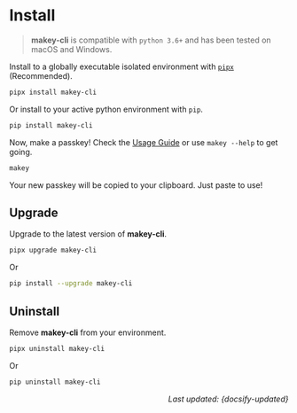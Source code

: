 # Install

> **makey-cli** is compatible with `python 3.6+` and has been tested on macOS and Windows.

Install to a globally executable isolated environment with [`pipx`](https://pipxproject.github.io/pipx/) (Recommended).

```zsh
pipx install makey-cli
```

Or install to your active python environment with `pip`.

```zsh
pip install makey-cli
```

Now, make a passkey! Check the [Usage Guide](usage.md "Usage Guide") or use
`makey --help` to get going.

```zsh
makey
```

Your new passkey will be copied to your clipboard. Just paste to use!

## Upgrade

Upgrade to the latest version of **makey-cli**.

```zsh
pipx upgrade makey-cli
```

Or

```zsh
pip install --upgrade makey-cli
```

## Uninstall

Remove **makey-cli** from your environment.

```zsh
pipx uninstall makey-cli
```

Or

```zsh
pip uninstall makey-cli
```

<div style="text-align: right"><i>Last updated: {docsify-updated}</i></div>
